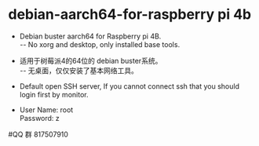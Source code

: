 # debian-aarch64-for-raspberry pi 4b

 - Debian buster aarch64 for Raspberry pi 4B.  
  -- No xorg and desktop, only installed base tools.


 - 适用于树莓派4的64位的 debian buster系统。  
  -- 无桌面，仅仅安装了基本网络工具。
  
 - Default open SSH server, If you cannot connect ssh that you should login first by monitor.
 - User Name: root  
Password: z

#QQ 群 817507910
